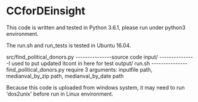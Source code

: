 # CCforDEinsight

This code is written and tested in Python 3.6.1, please run under python3 environment.

The run.sh and run_tests is tested in Ubuntu 16.04.

src/find_political_donors.py   	---------------source code
input/			       	---------------I used to put updated itcont in here for test
output/
run.sh	---------------find_political_donors.py require 3 arguments: inputfile path, medianval_by_zip path, medianval_by_date path				

Because this code is uploaded from windows system, it may need to run 'dos2unix' before run in Linux environment.
